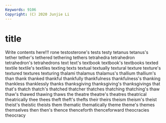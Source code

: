 ```yaml
---
Keywords: 9106
Copyright: (C) 2020 Junjie Li
---
```


# title

Write contents here!!!
rone 
testosterone's 
tests 
testy 
tetanus 
tetanus's 
tether 
tether's
tethered 
tethering 
tethers 
tetrahedra 
tetrahedron 
tetrahedron's 
tetrahedrons 
text 
text's 
textbook
textbook's 
textbooks 
texted 
textile 
textile's 
textiles 
texting 
texts 
textual 
textually
textural 
texture 
texture's 
textured 
textures 
texturing 
thalami 
thalamus 
thalamus's 
thallium
thallium's 
than 
thank 
thanked 
thankful 
thankfully 
thankfulness 
thankfulness's 
thanking 
thankless
thanklessly 
thanks 
thanksgiving 
thanksgiving's 
thanksgivings 
that 
that's 
thatch 
thatch's 
thatched
thatcher 
thatches 
thatching 
thatching's 
thaw 
thaw's 
thawed 
thawing 
thaws 
the
theatre 
theatre's 
theatres 
theatrical 
theatrically 
thee 
thees 
theft 
theft's 
thefts
their 
theirs 
theism 
theism's 
theist 
theist's 
theistic 
theists 
them 
thematic
thematically 
theme 
theme's 
themes 
themselves 
then 
then's 
thence 
thenceforth 
thenceforward
theocracies 
theocracy 

